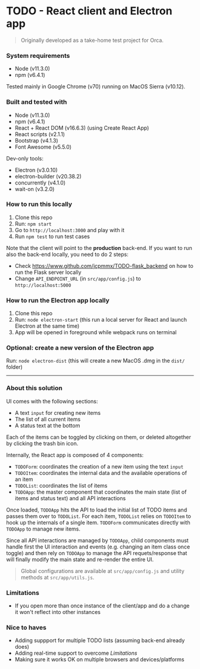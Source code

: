 # TODO - React client and Electron app
> Originally developed as a take-home test project for Orca.

### System requirements
- Node (v11.3.0)
- npm (v6.4.1)

Tested mainly in Google Chrome (v70) running on MacOS Sierra (v10.12).

### Built and tested with
- Node (v11.3.0)
- npm (v6.4.1)
- React + React DOM (v16.6.3) (using Create React App)
- React scripts (v2.1.1)
- Bootstrap (v4.1.3)
- Font Awesome (v5.5.0)

Dev-only tools:
- Electron (v3.0.10)
- electron-builder (v20.38.2)
- concurrently (v4.1.0)
- wait-on (v3.2.0)

### How to run this locally
1. Clone this repo
2. Run: `npm start`
3. Go to `http://localhost:3000` and play with it
4. Run `npm test` to run test cases

Note that the client will point to the **production** back-end.
If you want to run also the back-end locally, you need to do 2 steps:  
- Check https://www.github.com/jcpmmx/TODO-flask_backend on how to run the Flask server locally
- Change `API_ENDPOINT_URL` (in `src/app/config.js`) to `http://localhost:5000`

### How to run the Electron app locally
1. Clone this repo
2. Run: `node electron-start` (this run a local server for React and launch Electron at the same time) 
3. App will be opened in foreground while webpack runs on terminal

### Optional: create a new version of the Electron app
Run: `node electron-dist` (this will create a new MacOS .dmg in the `dist/` folder) 

---

### About this solution

UI comes with the following sections:
- A text `input` for creating new items
- The list of all current items
- A status text at the bottom

Each of the items can be toggled by clicking on them, or deleted altogether by clicking the trash bin icon.

Internally, the React app is composed of 4 components:  
- `TODOForm`: coordinates the creation of a new item using the text `input`
- `TODOItem`: coordinates the internal data and the available operations of an item
- `TODOList`: coordinates the list of items
- `TODOApp`: the master component that coordinates the main state (list of items and status text) and all API interactions

Once loaded, `TODOApp` hits the API to load the initial list of TODO items and passes them over to `TODOList`.
For each item, `TODOList` relies on `TODOItem` to hook up the internals of a single item.
`TODOForm` communicates directly with `TODOApp` to manage new items.

Since all API interactions are managed by `TODOApp`, child components must handle first the UI interaction and events (e.g. changing an item class once toggle) and then rely on `TODOApp` to manage the API requets/response that will finally modify the main state and re-render the entire UI.

> Global configurations are available at `src/app/config.js` and utility methods at `src/app/utils.js`.

### Limitations
- If you open more than once instance of the client/app and do a change it won't reflect into other instances

### Nice to haves
- Adding suppport for multiple TODO lists (assuming back-end already does)
- Adding real-time support to overcome *Limitations*
- Making sure it works OK on multiple browsers and devices/platforms
